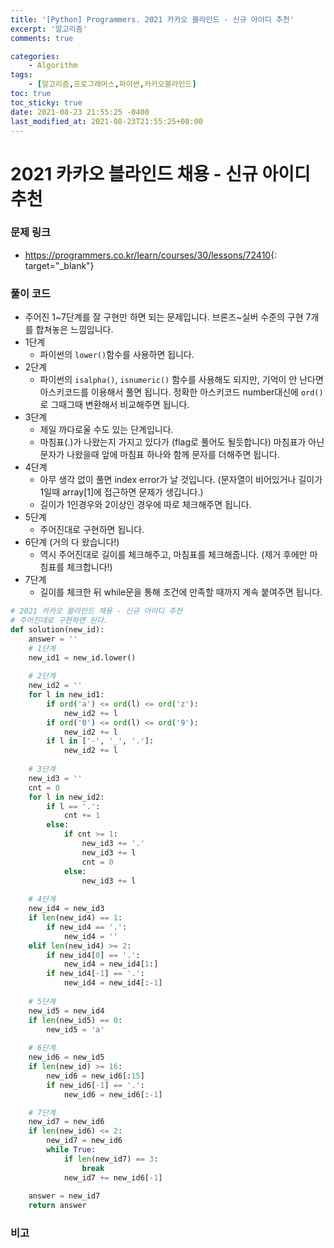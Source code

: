 ```yaml
---
title: '[Python] Programmers. 2021 카카오 블라인드 - 신규 아이디 추천'
excerpt: '알고리즘'
comments: true

categories:
    - Algorithm
tags:
    - [알고리즘,프로그래머스,파이썬,카카오블라인드]
toc: true
toc_sticky: true
date: 2021-08-23 21:55:25 -0400
last_modified_at: 2021-08-23T21:55:25+08:00
---
```


# 2021 카카오 블라인드 채용 - 신규 아이디 추천

### 문제 링크
- <https://programmers.co.kr/learn/courses/30/lessons/72410>{: target="\_blank"}

### 풀이 코드
- 주어진 1~7단계를 잘 구현만 하면 되는 문제입니다. 브론즈~실버 수준의 구현 7개를 합쳐놓은 느낌입니다.
- 1단계
  - 파이썬의 `lower()`함수를 사용하면 됩니다.
- 2단계
  - 파이썬의 `isalpha()`, `isnumeric()` 함수를 사용해도 되지만, 기억이 안 난다면 아스키코드를 이용해서 풀면 됩니다. 정확한 아스키코드 number대신에 `ord()`로 그때그때 변환해서 비교해주면 됩니다.
- 3단계
  - 제일 까다로울 수도 있는 단계입니다.
  - 마침표(.)가 나왔는지 가지고 있다가 (flag로 풀어도 될듯합니다) 마침표가 아닌 문자가 나왔을때 앞에 마침표 하나와 함께 문자를 더해주면 됩니다.
- 4단계
  - 아무 생각 없이 풀면 index error가 날 것입니다. (문자열이 비어있거나 길이가 1일때 array[1]에 접근하면 문제가 생깁니다.)
  - 길이가 1인경우와 2이상인 경우에 따로 체크해주면 됩니다.
- 5단계
  - 주어진대로 구현하면 됩니다.
- 6단계 (거의 다 왔습니다!)
  - 역시 주어진대로 길이를 체크해주고, 마침표를 체크해줍니다. (제거 후에만 마침표를 체크합니다!)
- 7단계
  - 길이를 체크한 뒤 while문을 통해 조건에 만족할 때까지 계속 붙여주면 됩니다.

```python
# 2021 카카오 블라인드 채용 - 신규 아이디 추천
# 주어진대로 구현하면 된다.
def solution(new_id):
    answer = ''
    # 1단계
    new_id1 = new_id.lower()
    
    # 2단계
    new_id2 = ''
    for l in new_id1:
        if ord('a') <= ord(l) <= ord('z'):
            new_id2 += l
        if ord('0') <= ord(l) <= ord('9'):
            new_id2 += l
        if l in ['-', '_', '.']:
            new_id2 += l
    
    # 3단계
    new_id3 = ''
    cnt = 0
    for l in new_id2:
        if l == '.':
            cnt += 1
        else:
            if cnt >= 1:
                new_id3 += '.'
                new_id3 += l
                cnt = 0
            else:
                new_id3 += l
    
    # 4단계
    new_id4 = new_id3
    if len(new_id4) == 1:
        if new_id4 == '.':
            new_id4 = ''
    elif len(new_id4) >= 2:
        if new_id4[0] == '.':
            new_id4 = new_id4[1:]
        if new_id4[-1] == '.':
            new_id4 = new_id4[:-1]
    
    # 5단계
    new_id5 = new_id4
    if len(new_id5) == 0:
        new_id5 = 'a'
    
    # 6단계
    new_id6 = new_id5
    if len(new_id) >= 16:
        new_id6 = new_id6[:15]
        if new_id6[-1] == '.':
            new_id6 = new_id6[:-1]

    # 7단계
    new_id7 = new_id6
    if len(new_id6) <= 2:
        new_id7 = new_id6
        while True:
            if len(new_id7) == 3:
                break
            new_id7 += new_id6[-1]
            
    answer = new_id7
    return answer
```

### 비고